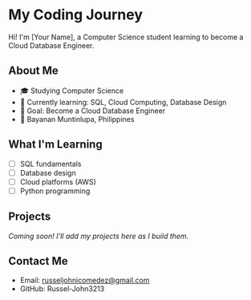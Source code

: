 # My Coding Journey

Hi! I'm [Your Name], a Computer Science student learning to become a Cloud Database Engineer.

## About Me
- 🎓 Studying Computer Science 
- 🌱 Currently learning: SQL, Cloud Computing, Database Design
- 🎯 Goal: Become a Cloud Database Engineer
- 📍 Bayanan Muntinlupa, Philippines

## What I'm Learning
- [ ] SQL fundamentals
- [ ] Database design
- [ ] Cloud platforms (AWS)
- [ ] Python programming

## Projects
*Coming soon! I'll add my projects here as I build them.*

## Contact Me
- Email: russeljohnicomedez@gmail.com
- GitHub: Russel-John3213
